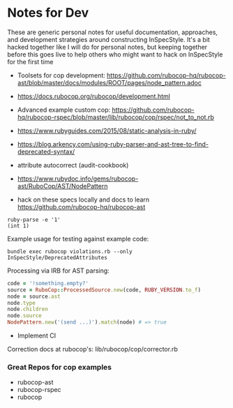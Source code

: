# Notes for Dev

These are generic personal notes for useful documentation, approaches, and development strategies around constructing InSpecStyle. It's a bit hacked together like I will do for personal notes, but keeping together before this goes live to help others who might want to hack on InSpecStyle for the first time

- Toolsets for cop development: https://github.com/rubocop-hq/rubocop-ast/blob/master/docs/modules/ROOT/pages/node_pattern.adoc

- https://docs.rubocop.org/rubocop/development.html

- Advanced example custom cop: https://github.com/rubocop-hq/rubocop-rspec/blob/master/lib/rubocop/cop/rspec/not_to_not.rb

- https://www.rubyguides.com/2015/08/static-analysis-in-ruby/

- https://blog.arkency.com/using-ruby-parser-and-ast-tree-to-find-deprecated-syntax/

- attribute autocorrect (audit-cookbook)

- https://www.rubydoc.info/gems/rubocop-ast/RuboCop/AST/NodePattern

- hack on these specs locally and docs to learn https://github.com/rubocop-hq/rubocop-ast

<!-- (cookstyle)

- part of inspec (& check)
- part of cookstyle
- atom -->

```
ruby-parse -e '1'
(int 1)
```

Example usage for testing against example code:

`bundle exec rubocop violations.rb --only InSpecStyle/DeprecatedAttributes`

Processing via IRB for AST parsing:

```ruby
code = '!something.empty?'
source = RuboCop::ProcessedSource.new(code, RUBY_VERSION.to_f)
node = source.ast
node.type
node.children
node.source
NodePattern.new('(send ...)').match(node) # => true
```

- Implement CI

Correction docs at rubocop's: lib/rubocop/cop/corrector.rb

### Great Repos for cop examples
- rubocop-ast
- rubocop-rspec
- rubocop
